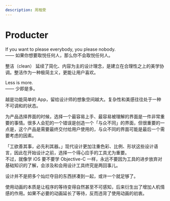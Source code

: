 ```yaml
---
description: 周楷雯
---
```


# Producter

If you want to please everybody, you please nobody.  
—— 如果你想要取悦任何人，那么你不会取悦任何人。

整洁（clean） 延续了简化、内容为主的设计理念，是建立在合理性之上的美学协调。整洁作为一种极简主义，更能让用户喜欢。

Less is more.  
—— 少即是多。

越是功能简单的 App，留给设计师的想象空间越大。复杂性和美感往往处于一种不可调和的状态。

为产品选择界面的时候，选择一个最容易上手、最容易被理解的界面是一件非常重要的事情。很多人会犯的一个错误是创造一个「与众不同」的界面，但很重要的一点是，这个产品是需要最终交付给用户使用的，与众不同的界面可能是最后一个需要考虑的因素。

「工欲善其事，必先利其器。」现代设计更加注重色彩、比例、形状这些设计语言，因此在开始设计之前，选择一个得心应手的工具尤为重要。  
不过，就像学 iOS 要不要学 Objective-C 一样，永远不要因为工具的进步放弃对基础知识的了解，会涉及和会用设计工具终究是两回事儿。

设计并不是把多个灿烂夺目的东西拼凑到一起，或许一个就足够了。

使用动画的本质是让程序的等待变得自然甚至不可感知，后来衍生出了增加人机情感的作用。如果不必要的动画延长了等待，反而违背了使用动画的初衷。

